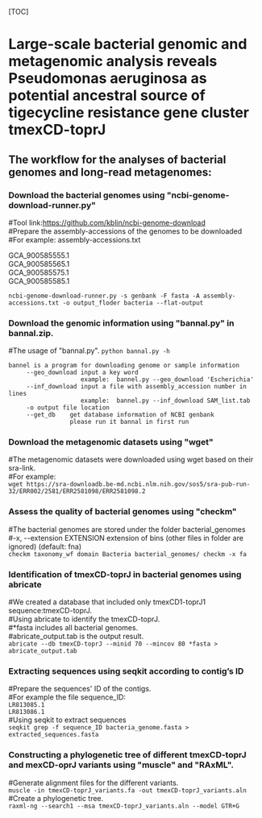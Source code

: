 [TOC]
# Large-scale bacterial genomic and metagenomic analysis reveals Pseudomonas aeruginosa as potential ancestral source of tigecycline resistance gene cluster tmexCD-toprJ

## The workflow for the analyses of bacterial genomes and long-read metagenomes:

### Download the bacterial genomes using "ncbi-genome-download-runner.py"
#Tool link:https://github.com/kblin/ncbi-genome-download  
#Prepare the assembly-accessions of the genomes to be downloaded  
#For example: assembly-accessions.txt

GCA_900585555.1  
GCA_900585565.1  
GCA_900585575.1   
GCA_900585585.1   


``ncbi-genome-download-runner.py -s genbank -F fasta -A assembly-accessions.txt -o output_floder bacteria --flat-output``

### Download the genomic information using "bannal.py" in bannal.zip.
#The usage of "bannal.py".
``python bannal.py -h``

``bannel is a program for downloading genome or sample information``  
``     --geo_download input a key word``  
``                    example:  bannel.py --geo_download 'Escherichia'``  
``     --inf_download input a file with assembly_accession number in lines``  
``                    example:  bannel.py --inf_download SAM_list.tab``  
``     -o output file location``  
``     --get_db    get database information of NCBI genbank``  
``                 please run it bannal in first run``  

### Download the metagenomic datasets using "wget"
#The metagenomic datasets were downloaded using wget based on their sra-link.  
#For example:  
``wget https://sra-downloadb.be-md.ncbi.nlm.nih.gov/sos5/sra-pub-run-32/ERR002/2581/ERR2581098/ERR2581098.2``

### Assess the quality of bacterial genomes using "checkm"
#The bacterial genomes are stored under the folder bacterial_genomes  
#-x, --extension EXTENSION extension of bins (other files in folder are ignored) (default: fna)  
``checkm taxonomy_wf domain Bacteria bacterial_genomes/ checkm -x fa``  

### Identification of tmexCD-toprJ in bacterial genomes using abricate
#We created a database that included only tmexCD1-toprJ1 sequence:tmexCD-toprJ.  
#Using abricate to identify the tmexCD-toprJ.    
#*fasta includes all bacterial genomes.  
#abricate_output.tab is the output result.  
``abricate --db tmexCD-toprJ --minid 70 --mincov 80 *fasta > abricate_output.tab``  

### Extracting sequences using seqkit according to contig’s ID
#Prepare the sequences' ID of the contigs.  
#For example the file sequence_ID:  
``LR813085.1``  
``LR813086.1``  
#Using seqkit to extract sequences  
``seqkit grep -f sequence_ID bacteria_genome.fasta > extracted_sequences.fasta``  

### Constructing a phylogenetic tree of different tmexCD-toprJ and mexCD-oprJ variants using "muscle" and "RAxML".
#Generate alignment files for the different variants.  
``muscle -in tmexCD-toprJ_variants.fa -out tmexCD-toprJ_variants.aln``  
#Create a phylogenetic tree.  
``raxml-ng --search1 --msa tmexCD-toprJ_variants.aln --model GTR+G``  
